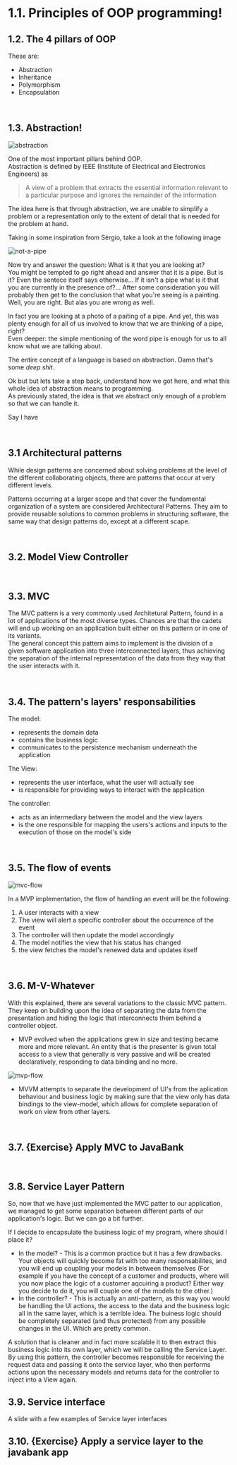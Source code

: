 # 1.1. Principles of OOP programming!

## 1.2. The 4 pillars of OOP

These are:

-   Abstraction
-   Inheritance
-   Polymorphism
-   Encapsulation

&nbsp;

## 1.3. Abstraction!

![abstraction][abstraction-image]

One of the most important pillars behind OOP.  
Abstraction is defined by IEEE (Institute of Electrical and Electronics Engineers) as

> A view of a problem that extracts the essential information relevant to a particular purpose and
> ignores the remainder of the information

The idea here is that through abstraction, we are unable to simplify a problem or a representation
only to the extent of detail that is needed for the problem at hand.

Taking in some inspiration from Sérgio, take a look at the following image

![not-a-pipe][not-a-pipe-image]

Now try and answer the question: What is it that you are looking at?  
You might be tempted to go right ahead and answer that it is a pipe. But is it? Even the sentece itself says otherwise...
If it isn't a pipe what is it that you are currently in the presence of?... 
After some consideration you will probably then get to the conclusion that what you're seeing is a painting. Well, you are right.  But alas you are wrong as well.

In fact you are looking at a photo of a paiting of a pipe. And yet, this was plenty enough for all of us involved to know that we are thinking of a pipe, right?  
Even deeper: the simple mentioning of the word pipe is enough for us to all know what we are talking about.

The entire concept of a language is based on abstraction. Damn that's some *deep shit*.


Ok but but lets take a step back, understand how we got here, and what this whole idea of abstraction means to programming.  
As previously stated, the idea is that we abstract only enough of a problem so that we can handle it.

Say I have 


&nbsp;

## 3.1 Architectural patterns

While design patterns are concerned about solving problems at the level of the different
collaborating objects, there are patterns that occur at very different levels.

Patterns occurring at a larger scope and that cover the fundamental organization of a system are
considered Architectural Patterns. They aim to provide reusable solutions to common problems in
structuring software, the same way that design patterns do, except at a different scape.

&nbsp;

## 3.2. Model View Controller

&nbsp;

## 3.3. MVC

The MVC pattern is a very commonly used Architetural Pattern, found in a lot of applications of the
most diverse types. Chances are that the cadets will end up working on an application built either
on this pattern or in one of its variants.  
The general concept this pattern aims to implement is the division of a given software application
into three interconnected layers, thus achieving the separation of the internal representation of
the data from they way that the user interacts with it.

&nbsp;

## 3.4. The pattern's layers' responsabilities

The model:

-   represents the domain data
-   contains the business logic
-   communicates to the persistence mechanism underneath the application

The View:

-   represents the user interface, what the user will actually see
-   is responsible for providing ways to interact with the application

The controller:

-   acts as an intermediary between the model and the view layers
-   is the one responsible for mapping the users's actions and inputs to the execution of those on
    the model's side

&nbsp;

## 3.5. The flow of events

![mvc-flow][mvc-flow-image]

In a MVP implementation, the flow of handling an event will be the following:

1. A user interacts with a view
2. The view will alert a specific controller about the occurrence of the event
3. The controller will then update the model accordingly
4. The model notifies the view that his status has changed
5. the view fetches the model's renewed data and updates itself

&nbsp;

## 3.6. M-V-Whatever

With this explained, there are several variations to the classic MVC pattern. They keep on building
upon the idea of separating the data from the presentation and hiding the logic that interconnects
them behind a controller object.

-   MVP evolved when the applications grew in size and testing became more and more relevant. An
    entity that is the presenter is given total access to a view that generally is very passive and
    will be created declaratively, responding to data binding and no more.

![mvp-flow][mvp-flow-image]

-   MVVM attempts to separate the development of UI's from the aplication behaviour and business
    logic by making sure that the view only has data bindings to the view-model, which allows for
    complete separation of work on view from other layers.

&nbsp;

## 3.7. {Exercise} Apply MVC to JavaBank

&nbsp;

## 3.8. Service Layer Pattern

So, now that we have just implemented the MVC patter to our application, we managed to get some
separation between different parts of our application's logic. But we can go a bit further.

If I decide to encapsulate the business logic of my program, where should I place it?

-   In the model? - This is a common practice but it has a few drawbacks. Your objects will quickly
    become fat with too many responsabilites, and you will end up coupling your models in between
    themselves (For example if you have the concept of a customer and products, where will you now
    place the logic of a customer aqcuiring a product? Either way you decide to do it, you will
    couple one of the models to the other.)
-   In the controller? - This is actually an anti-pattern, as this way you would be handling the UI
    actions, the access to the data and the business logic all in the same layer, which is a
    terrible idea. The buiness logic should be completely separated (and thus protected) from any
    possible changes in the UI. Which are pretty common.

A solution that is cleaner and in fact more scalable it to then extract this business logic into its
own layer, which we will be calling the Service Layer. By using this pattern, the controller becomes
responsible for receiving the request data and passing it onto the service layer, who then performs
actions upon the necessary models and returns data for the controller to inject into a View again.

## 3.9. Service interface

A slide with a few examples of Service layer interfaces

## 3.10. {Exercise} Apply a service layer to the javabank app

[mvc-flow-image]: resources/images/mvc-flow-drawing.jpeg
[mvp-flow-image]: resources/images/mvp-flow-drawing.jpg
[abstraction-image]: resources/images/abstraction.png
[not-a-pipe-image]: resources/images/not-a-pipe.jpg
